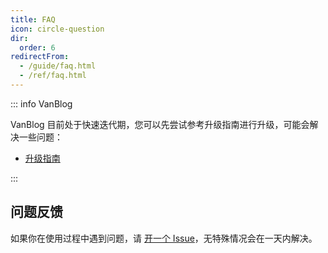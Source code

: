 ```yaml
---
title: FAQ
icon: circle-question
dir:
  order: 6
redirectFrom:
  - /guide/faq.html
  - /ref/faq.html
---
```


::: info VanBlog

VanBlog 目前处于快速迭代期，您可以先尝试参考升级指南进行升级，可能会解决一些问题：

- [升级指南](../guide/update.md)

:::

## 问题反馈

如果你在使用过程中遇到问题，请 [开一个 Issue](https://github.com/Mereithhh/van-blog/issues/new/choose)，无特殊情况会在一天内解决。

<AutoCatalog />

<!-- ### 什么是 SSG / SSR

### 能解释一下增量渲染吗？

next.js 的 ISR 了解一下？开箱即用。 -->

